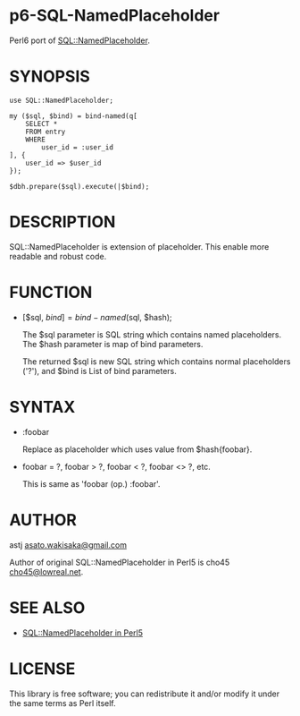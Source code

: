 # p6-SQL-NamedPlaceholder

Perl6 port of [SQL::NamedPlaceholder](https://github.com/cho45/SQL-NamedPlaceholder).

# SYNOPSIS

```
use SQL::NamedPlaceholder;

my ($sql, $bind) = bind-named(q[
    SELECT *
    FROM entry
    WHERE
        user_id = :user_id
], {
    user_id => $user_id
});

$dbh.prepare($sql).execute(|$bind);
```

# DESCRIPTION

SQL::NamedPlaceholder is extension of placeholder. This enable more readable and robust code.

# FUNCTION

- [$sql, $bind] = bind-named($sql, $hash);

    The $sql parameter is SQL string which contains named placeholders. The $hash parameter is map of bind parameters.

    The returned $sql is new SQL string which contains normal placeholders ('?'), and $bind is List of bind parameters.

# SYNTAX

- :foobar

    Replace as placeholder which uses value from $hash{foobar}.

- foobar = ?, foobar > ?, foobar < ?, foobar <> ?, etc.

    This is same as 'foobar (op.) :foobar'.

# AUTHOR

astj <asato.wakisaka@gmail.com>

Author of original SQL::NamedPlaceholder in Perl5 is cho45 <cho45@lowreal.net>.

# SEE ALSO

- [SQL::NamedPlaceholder in Perl5](https://github.com/cho45/SQL-NamedPlaceholder)

# LICENSE

This library is free software; you can redistribute it and/or modify
it under the same terms as Perl itself.
